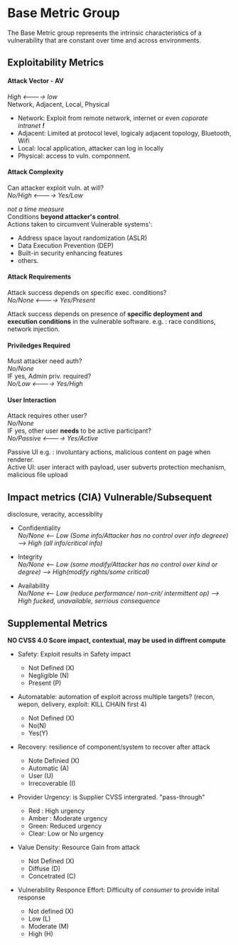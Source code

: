 # Base Metric Group
The Base Metric group represents the intrinsic characteristics of a vulnerability that are constant over time and across environments.
## Exploitability Metrics
#### Attack Vector - AV
*High <----> low* \
Network, Adjacent, Local, Physical
- Network: Exploit from remote network, internet or even *coporate intranet **!***
- Adjacent: Limited at protocol level, logicaly adjacent topology, Bluetooth, Wifi
- Local: local application, attacker can log in locally
- Physical: access to vuln. componnent.

#### Attack Complexity
Can attacker exploit vuln. at will? \
*No/High <----> Yes/Low*

*not a time measure* \
Conditions **beyond attacker's control**. \
Actions taken to circumvent Vulnerable systems':
- Address space layout randomization (ASLR)
- Data Execution Prevention (DEP)
- Built-in security enhancing features
- others.

#### Attack Requirements
Attack success depends on specific exec. conditions? \
*No/None <----> Yes/Present*

Attack success depends on presence of **specific deployment and execution conditions** in the vulnerable software.
e.g. : race conditions, network injection. 

#### Priviledges Required
Must attacker need auth? \
*No/None* \
IF yes, Admin priv. required? \
*No/Low <----> Yes/High*

#### User Interaction
Attack requires other user? \
*No/None* \
IF yes, other user **needs** to be active participant? \
*No/Passive <----> Yes/Active*

Passive UI e.g. : involuntary actions, malicious content on page when renderer. \
Active UI: user interact with payload, user subverts protection mechanism, malicious file upload

## Impact metrics (CIA) Vulnerable/Subsequent
disclosure, veracity, accessiblity 

- Confidentiality \
*No/None <-- Low (Some info/Attacker has no control over info degreee) --> High (all info/critical info)*

- Integrity \
*No/None <-- Low (some modify/Attacker has no control over kind or degree) --> High(modify rights/some critical)*

- Availability \
*No/None <-- Low (reduce performance/ non-crit/ intermittent op) --> High fucked, unavailable, serrious consequence*

## Supplemental Metrics
**NO CVSS 4.0 Score impact, contextual, may be used in diffrent compute**


- Safety: Exploit results in Safety impact
    - Not Defined (X)
    - Negligible (N)
    - Present (P)

- Automatable: automation of exploit across multiple targets? (recon, wepon, delivery, exploit: KILL CHAIN first 4)
    - Not Defined (X)
    - No(N)
    - Yes(Y)

- Recovery: resilience of component/system to recover after attack
    - Note Definied (X)
    - Automatic (A)
    - User (U)
    - Irrecoverable (I)

- Provider Urgency: is Supplier CVSS intergrated. "pass-through"
    - Red : High urgency
    - Amber : Moderate urgency
    - Green: Reduced urgency 
    - Clear: Low or No urgency

- Value Density: Resource Gain from attack
    - Not Defined (X)
    - Diffuse (D)
    - Concetrated (C)

- Vulnerability Responce Effort: Difficulty of *consumer* to provide inital response
    - Not defined (X)
    - Low (L)
    - Moderate (M)
    - High (H)

